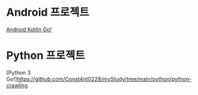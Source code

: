 # Android 프로젝트

[Android Kotlin Go!](https://github.com/Const4nt0228/myStudy/tree/main/android)

# Python 프로젝트

[Python 3 Go!]https://github.com/Const4nt0228/myStudy/tree/main/python/python-crawling
